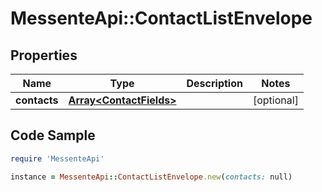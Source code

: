 # MessenteApi::ContactListEnvelope

## Properties

Name | Type | Description | Notes
------------ | ------------- | ------------- | -------------
**contacts** | [**Array&lt;ContactFields&gt;**](ContactFields.md) |  | [optional] 

## Code Sample

```ruby
require 'MessenteApi'

instance = MessenteApi::ContactListEnvelope.new(contacts: null)
```


